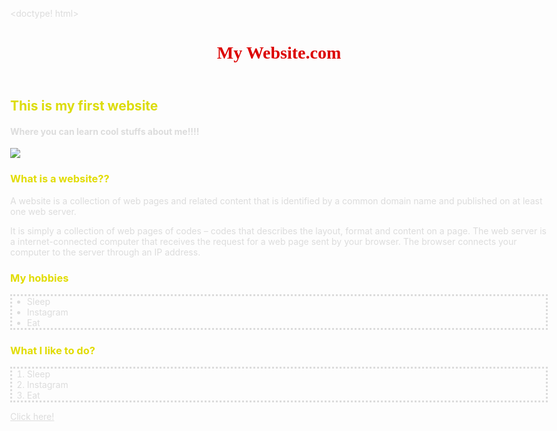 <doctype! html>
<html>
<head>
<title> My First Website </title>
<style> 
body{
     width: 3100 px;
	 max-width: 95%;
	
	 background:rgb(95, 20, 150);
	 }
section{
     height: 500 px;
	 
	   }
article{
     width: 1000 px;
	 
	 }
header{
width: 300 px;
height: 300 px;
background: rgb(220, 220, 220);
}
h2{
color: rgb(220, 220, 10);
}
h1{
color:rgb(220, 0, 0);
}
h3{
color:rgb(225, 220, 0);
}
p{
color:rgb(220, 220, 220);
}
ul{
color:rgb(220, 220, 220);
margin: 0;
border-style: dotted;
}
ol{
color:rgb(220, 220, 220);
border-style: dotted;
}
a{
color:rgb(220, 220, 220);
}
fit picture{
height: 413 px;
width: 513 px;
}
h4{
color:rgb(220, 220, 220);
}
h1{
font-family:Garamond, "MY WEBSITE.COM", Times New Roman, sans-serif;
text-align: center;
}

</style>
</head>
<body>
<header> 
<h1>My Website.com</h1>
</header>
<section> 
<h2> This is my first website </h2> 
<h4> Where you can learn cool stuffs about me!!!! </h4>
<img class = "fit picture";
src = "https://nick-intl.mtvnimages.com/uri/mgid:file:gsp:kids-assets:/nick/properties/spongebob-squarepants/characters/squidward-character-web-desktop.png?height=0&width=480&matte=true&crop=false"
>
 </section>
<article> 
<h3> What is a website?? </h3>
<div>
<p> A website is a collection of web pages and related content that is identified by a common domain name and published on at least one web server.</p>
<p> It is simply a collection of web pages of codes – codes that describes the layout, format and content on a page. The web server is a internet-connected computer that receives the request for a web page sent by your browser. The browser connects your computer to the server through an IP address.
</p>
</div>
</article>
<article>
<h3> My hobbies </h3>
<ul>
<li> Sleep </li>
<li> Instagram</li>
<li> Eat</li>
</ul>

<h3> What I like to do? </h3>
<ol>
<li> Sleep </li>
<li> Instagram</li>
<li> Eat</li>
</ol>
</article>
<a href = "https://www.udemy.com/course/web-development-learn-by-doing-html5-css3-from-scratch-introductory/learn/lecture/364375#overview"> Click here! </a>

</body>
</html>   
